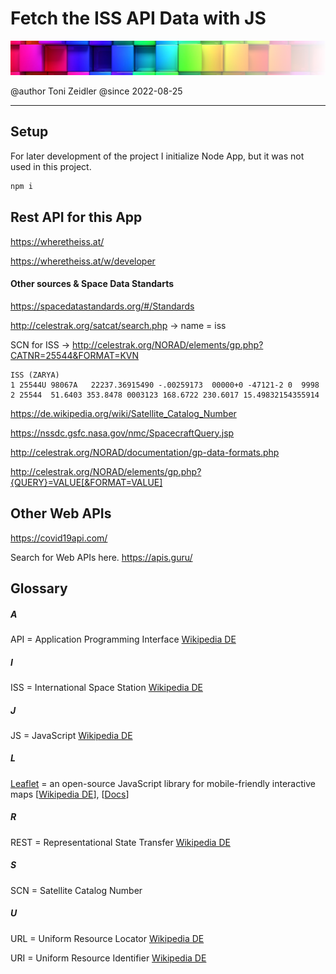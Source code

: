 # Fetch the ISS API Data with JS

![](assets/images/colorful-wall_sm_tra.png)

@author Toni Zeidler
@since  2022-08-25

<hr>

## Setup
For later development of the project I initialize Node App, but it was not used in this project.

```bash
npm i
```
## Rest API for this App

https://wheretheiss.at/

https://wheretheiss.at/w/developer

#### Other sources & Space Data Standarts

https://spacedatastandards.org/#/Standards

http://celestrak.org/satcat/search.php -> name = iss

SCN for ISS -> http://celestrak.org/NORAD/elements/gp.php?CATNR=25544&FORMAT=KVN

```
ISS (ZARYA)             
1 25544U 98067A   22237.36915490 -.00259173  00000+0 -47121-2 0  9998
2 25544  51.6403 353.8478 0003123 168.6722 230.6017 15.49832154355914
```

https://de.wikipedia.org/wiki/Satellite_Catalog_Number

https://nssdc.gsfc.nasa.gov/nmc/SpacecraftQuery.jsp

http://celestrak.org/NORAD/documentation/gp-data-formats.php

http://celestrak.org/NORAD/elements/gp.php?{QUERY}=VALUE[&FORMAT=VALUE]




## Other Web APIs

https://covid19api.com/

Search for Web APIs here.
https://apis.guru/





## Glossary
##### A
API = Application Programming Interface <a href="https://de.wikipedia.org/wiki/Programmierschnittstelle" target="_blank">Wikipedia DE</a>

##### I
ISS = International Space Station <a href="https://de.wikipedia.org/wiki/Internationale_Raumstation
" target="_blank">Wikipedia DE</a>
##### J
JS = JavaScript <a href="https://de.wikipedia.org/wiki/JavaScript" target="_blank">Wikipedia DE</a>

##### L
<a href="https://leafletjs.com/" target="_blank">Leaflet</a> = an open-source JavaScript library
for mobile-friendly interactive maps [<a href="https://de.wikipedia.org/wiki/Leaflet" target="_blank">Wikipedia DE</a>], [<a href="https://leafletjs.com/reference.html" target="_blank">Docs</a>]

##### R
REST = Representational State Transfer <a href="https://de.wikipedia.org/wiki/Representational_State_Transfer" target="_blank">Wikipedia DE</a>

##### S
SCN = Satellite Catalog Number

##### U
URL = Uniform Resource Locator <a href="https://de.wikipedia.org/wiki/Uniform_Resource_Locator" target="_blank">Wikipedia DE</a>

URI = Uniform Resource Identifier <a href="https://de.wikipedia.org/wiki/Uniform_Resource_Identifier" target="_blank">Wikipedia DE</a>
